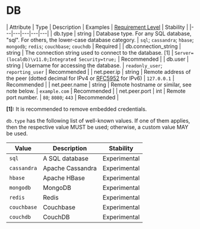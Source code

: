 # DB

<!-- Note: Compared to build-tools, we've removed any-of constraint texts. -->

<!-- semconv db(tag=connection-level) -->
| Attribute  | Type | Description  | Examples  | [Requirement Level](https://opentelemetry.io/docs/specs/semconv/general/attribute-requirement-level/) | Stability |
|---|---|---|---|---|
| db.type | string | Database type. For any SQL database, "sql". For others, the lower-case database category. | `sql`; `cassandra`; `hbase`; `mongodb`; `redis`; `couchbase`; `couchdb` | Required |
| db.connection_string | string | The connection string used to connect to the database. [1] | `Server=(localdb)\v11.0;Integrated Security=true;` | Recommended |
| db.user | string | Username for accessing the database. | `readonly_user`; `reporting_user` | Recommended |
| net.peer.ip | string | Remote address of the peer (dotted decimal for IPv4 or [RFC5952](https://tools.ietf.org/html/rfc5952) for IPv6) | `127.0.0.1` | Recommended |
| net.peer.name | string | Remote hostname or similar, see note below. | `example.com` | Recommended |
| net.peer.port | int | Remote port number. | `80`; `8080`; `443` | Recommended |

**[1]:** It is recommended to remove embedded credentials.

`db.type` has the following list of well-known values. If one of them applies, then the respective value MUST be used; otherwise, a custom value MAY be used.

| Value  | Description | Stability |
|---|---|---|
| `sql` | A SQL database | Experimental |
| `cassandra` | Apache Cassandra | Experimental |
| `hbase` | Apache HBase | Experimental |
| `mongodb` | MongoDB | Experimental |
| `redis` | Redis | Experimental |
| `couchbase` | Couchbase | Experimental |
| `couchdb` | CouchDB | Experimental |
<!-- endsemconv -->
